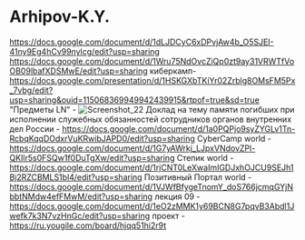 # Arhipov-K.Y.
https://docs.google.com/document/d/1dLJDCyC6xDPvjAw4b_O5SJEI-41ny9Eg4hCv99nylcg/edit?usp=sharing
https://docs.google.com/document/d/1Wru75NdOvcZiQp0zt9ay31VRWTfVoOB09lbafXDSMwE/edit?usp=sharing
киберкамп- https://docs.google.com/presentation/d/1HSKGXbTKiYr02Zrblg8OMsFM5Px_7vbg/edit?usp=sharing&ouid=115068369949942439915&rtpof=true&sd=true
"Предметы LN" - ![Screenshot_22](https://github.com/user-attachments/assets/de7070ea-b3b1-45f6-8e7d-d333fd5bb84b)
Доклад на тему памяти погибших при исполнении служебных обязанностей сотрудников органов внутренних дел России - https://docs.google.com/document/d/1a0PQPjo9syZYGLv1Tn-RcbqKqqDOdxrVuKRwibJAPD0/edit?usp=sharing
CyberCamp world - https://docs.google.com/document/d/1G7yAWrkj_LJpxVNdovZPl-QKIlr5s0FSQw1f0DuTgXw/edit?usp=sharing
Степик world - https://docs.google.com/document/d/1rjCNT0LeXwaImIGDJxhOJCU9SEJh1Bj2RZCBMLS1bl4/edit?usp=sharing
Позитивный Портал world - https://docs.google.com/document/d/1VJWfBfygeTnomY_doS766jcmqGYjNbbtNMdw4efFMwM/edit?usp=sharing
лекция 09 - https://docs.google.com/document/d/1eO2zMMK1y69BCN8G7pqvB3Abdl1Jwefk7k3N7vzHnGc/edit?usp=sharing
проект - https://ru.yougile.com/board/hjqq51hi2r9t
